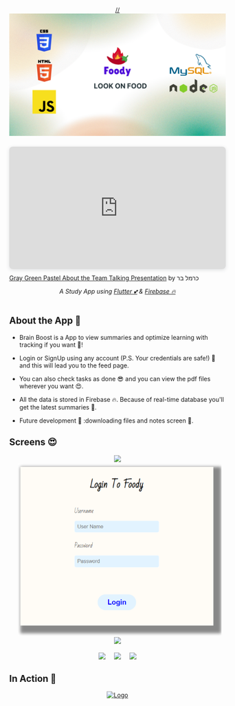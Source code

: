 <p align="center">
  <a href="https://github.com/carmelBar24/brain">
    //<img src="AppScreensAndPoster/logo.png" alt="Logo"> 
    <div style="position: relative; width: 100%; height: 0; padding-top: 56.2500%;
 padding-bottom: 0; box-shadow: 0 2px 8px 0 rgba(63,69,81,0.16); margin-top: 1.6em; margin-bottom: 0.9em; overflow: hidden;
 border-radius: 8px; will-change: transform;">
  <iframe loading="lazy" style="position: absolute; width: 100%; height: 100%; top: 0; left: 0; border: none; padding: 0;margin: 0;"
    src="https:&#x2F;&#x2F;www.canva.com&#x2F;design&#x2F;DAFhTLvyagc&#x2F;view?embed" allowfullscreen="allowfullscreen" allow="fullscreen">
  </iframe>
</div>
<a href="https:&#x2F;&#x2F;www.canva.com&#x2F;design&#x2F;DAFhTLvyagc&#x2F;view?utm_content=DAFhTLvyagc&amp;utm_campaign=designshare&amp;utm_medium=embeds&amp;utm_source=link" target="_blank" rel="noopener">Gray Green Pastel About the Team Talking Presentation</a> by כרמל בר
  </a>
</p>

<p align ="center"> 
<i>A Study App using <a href="https://flutter.dev/">Flutter 💕</a> & <a href="https://firebase.google.com/">Firebase 🔥</a>  </i>
<br><br>
  
## About the App 🧠

  - Brain Boost is a App to view summaries and optimize learning with tracking if you want 🤤!
  
  - Login or SignUp using any account (P.S. Your credentials are safe!) 🤩 and this will lead you to the feed page.
  
  - You can also check tasks as done 😎 and you can view the pdf files wherever you want 😍.
  
  - All the data is stored in Firebase 🔥. Because of real-time database you'll get the latest summaries 🧠.
  
  - Future development 🥳 :downloading files and notes screen 🤗.
  
## Screens 😍
<p align="center">
<img src="AppScreensAndPoster/home.png" height="400"/><img src="AppScreensAndPoster/login.png" height="400" hspace="20"/><img src="AppScreensAndPoster/register.png" height="400" /><br><br>
<img src="AppScreensAndPoster/workbench.png" height="400"/><img src="AppScreensAndPoster/autumata.png" height="400"hspace="20"/><img src="AppScreensAndPoster/tasks.png" height="400" />
</p>

## In Action 👀
<p align="center">
  <a href="https://github.com/carmelBar24/brain">
    <img src="AppScreensAndPoster/brain_app_video.gif" alt="Logo" height="540"> 
  </a>
</p>
